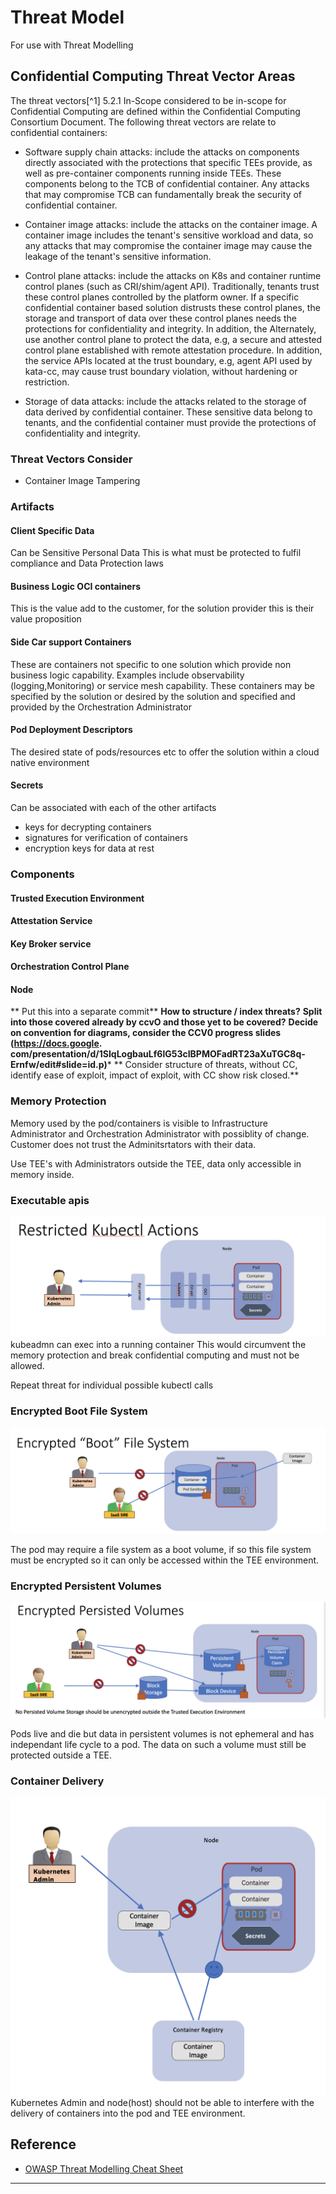 # Threat Model

For use with Threat Modelling

## Confidential Computing Threat Vector Areas

The threat vectors[^1] 5.2.1 In-Scope considered to be in-scope for Confidential Computing are 
defined within the Confidential Computing Consortium Document. The following threat vectors are 
relate to confidential containers:

- Software supply chain attacks: include the attacks on components directly associated with the protections that specific TEEs provide, as well as pre-container components running inside TEEs. These components belong to the TCB of confidential container. Any attacks that may compromise TCB can fundamentally break the security of confidential container.

- Container image attacks: include the attacks on the container image. A container image includes the tenant's sensitive workload and data, so any attacks that may compromise the container image may cause the leakage of the tenant's sensitive information.

- Control plane attacks: include the attacks on K8s and container runtime control planes (such as CRI/shim/agent API). Traditionally, tenants trust these control planes controlled by the platform owner. If a specific confidential container based solution distrusts these control planes, the storage and transport of data over these control planes needs the protections for confidentiality and integrity. In addition, the Alternately, use another control plane to protect the data, e.g, a secure and attested control plane established with remote attestation procedure. In addition, the service APIs located at the trust boundary, e.g, agent API used by kata-cc, may cause trust boundary violation, without hardening or restriction.

- Storage of data attacks: include the attacks related to the storage of data derived by confidential container. These sensitive data belong to tenants, and the confidential container must provide the protections of confidentiality and integrity.

### Threat Vectors Consider 
- Container Image Tampering

### Artifacts

#### Client Specific Data
Can be Sensitive Personal Data
This is what must be protected to fulfil compliance and Data Protection laws

#### Business Logic OCI containers
This is the value add to the customer, for the solution provider this is their value proposition

#### Side Car support Containers
These are containers not specific to one solution which provide non business logic capability. 
Examples include observability (logging,Monitoring) or service mesh capability.
These containers may be specified by the solution or desired by the solution and 
specified and provided by the  Orchestration  Administrator

#### Pod Deployment Descriptors
The desired state of pods/resources etc to offer the solution within a cloud native environment

#### Secrets
Can be associated with each of the other artifacts
- keys for decrypting containers
- signatures for verification of containers
- encryption keys for data at rest



### Components

#### Trusted Execution Environment

#### Attestation Service

#### Key Broker service

#### Orchestration Control Plane

#### Node



** Put this into a separate commit**
**How to structure / index threats?**
**Split into those covered already by ccvO and those yet to be covered?**
**Decide on convention for diagrams, consider the CCV0 progress slides (https://docs.google.
com/presentation/d/1SIqLogbauLf6lG53cIBPMOFadRT23aXuTGC8q-Ernfw/edit#slide=id.p)***
** Consider structure of threats, without CC, identify ease of exploit, impact of exploit, with 
CC show risk closed.**


### Memory Protection

Memory used by the pod/containers is visible to Infrastructure Administrator and Orchestration 
Administrator with possiblity of change.
Customer does not trust the Adminitsrtators with their data.

Use TEE's with Administrators outside the TEE, data only accessible in memory inside.


### Executable apis
![kubectl apis](./images/TM_RestrictKubectlActions.png)
kubeadmn can exec into a running container
This would circumvent the memory protection and break confidential computing and must not be 
allowed.

Repeat threat for individual possible kubectl calls

### Encrypted Boot File System
![boot file system](./images/TM_EncryptedBootFileSystem.png)

The pod may require a file system as a boot volume, if so this file system must be encrypted so 
it can only be accessed within the TEE environment.


### Encrypted Persistent Volumes
![boot file system](./images/TM_EncryptedPersistentVolume.png)

Pods live and die but data in persistent volumes is not ephemeral and has independant life cycle 
to a pod. The data on such a volume must still be protected outside a TEE.

### Container Delivery
![Container Delivery](./images/TM_ContainerDelivery.png)
Kubernetes Admin and node(host) should not be able to interfere with the delivery of containers 
into the pod and TEE environment.



## Reference

- [OWASP Threat Modelling Cheat Sheet](https://cheatsheetseries.owasp.org/cheatsheets/Threat_Modeling_Cheat_Sheet.html)
---

